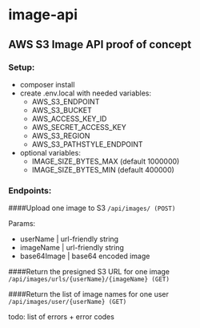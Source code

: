# image-api
## AWS S3 Image API proof of concept

### Setup:

* composer install
* create .env.local with needed variables:
    * AWS_S3_ENDPOINT
    * AWS_S3_BUCKET
    * AWS_ACCESS_KEY_ID
    * AWS_SECRET_ACCESS_KEY
    * AWS_S3_REGION
    * AWS_S3_PATHSTYLE_ENDPOINT
* optional variables:
    * IMAGE_SIZE_BYTES_MAX (default 1000000)
    * IMAGE_SIZE_BYTES_MIN (default 400000)
    
### Endpoints:
####Upload one image to S3
`/api/images/ (POST)`

Params:
* userName | url-friendly string
* imageName | url-friendly string
* base64Image | base64 encoded image

####Return the presigned S3 URL for one image
`/api/images/urls/{userName}/{imageName} (GET)`

####Return the list of image names for one user
`/api/images/user/{userName} (GET)`


todo: list of errors + error codes